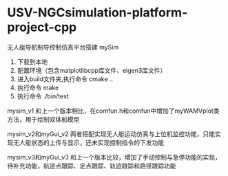 # USV-NGCsimulation-platform-project-cpp
无人艇导航制导控制仿真平台搭建
mySim
1. 下载到本地
2. 配置环境（包含matplotlibcpp库文件、eigen3库文件）
3. 进入build文件夹,执行命令 cmake ..
4. 执行命令 make
5. 执行命令 ./bin/test

mysim_v1
和上一个版本相比，在comfun.h和comfun中增加了myWAMVplot类方法，用于绘制双体船模型

mysim_v2和myGui_v2
两者搭配实现无人艇运动仿真与上位机监控功能，只能实现无人艇状态的上传与显示，还未实现控制指令的下发功能

mysim_v3和myGui_v3
和上一个版本比较，增加了手动控制与急停功能的实现，待补充功能，航迹点跟踪、定点跟踪、轨迹跟踪和路径跟踪功能
